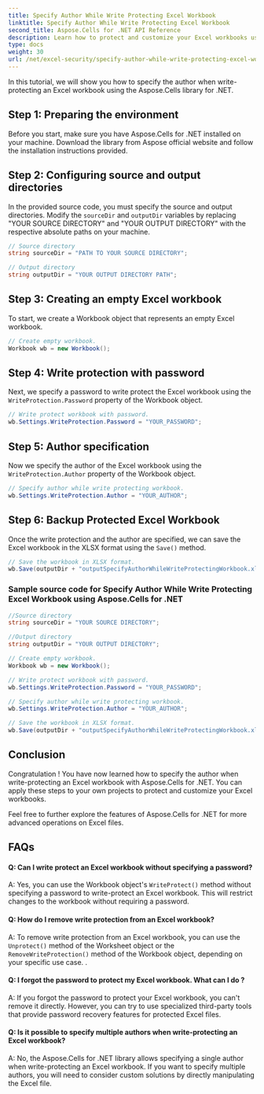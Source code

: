 ```yaml
---
title: Specify Author While Write Protecting Excel Workbook
linktitle: Specify Author While Write Protecting Excel Workbook
second_title: Aspose.Cells for .NET API Reference
description: Learn how to protect and customize your Excel workbooks using Aspose.Cells for .NET. Step by step tutorial in C#.
type: docs
weight: 30
url: /net/excel-security/specify-author-while-write-protecting-excel-workbook/
---
```


In this tutorial, we will show you how to specify the author when write-protecting an Excel workbook using the Aspose.Cells library for .NET.

## Step 1: Preparing the environment

Before you start, make sure you have Aspose.Cells for .NET installed on your machine. Download the library from Aspose official website and follow the installation instructions provided.

## Step 2: Configuring source and output directories

In the provided source code, you must specify the source and output directories. Modify the `sourceDir` and `outputDir` variables by replacing "YOUR SOURCE DIRECTORY" and "YOUR OUTPUT DIRECTORY" with the respective absolute paths on your machine.

```csharp
// Source directory
string sourceDir = "PATH TO YOUR SOURCE DIRECTORY";

// Output directory
string outputDir = "YOUR OUTPUT DIRECTORY PATH";
```

## Step 3: Creating an empty Excel workbook

To start, we create a Workbook object that represents an empty Excel workbook.

```csharp
// Create empty workbook.
Workbook wb = new Workbook();
```

## Step 4: Write protection with password

Next, we specify a password to write protect the Excel workbook using the `WriteProtection.Password` property of the Workbook object.

```csharp
// Write protect workbook with password.
wb.Settings.WriteProtection.Password = "YOUR_PASSWORD";
```

## Step 5: Author specification

Now we specify the author of the Excel workbook using the `WriteProtection.Author` property of the Workbook object.

```csharp
// Specify author while write protecting workbook.
wb.Settings.WriteProtection.Author = "YOUR_AUTHOR";
```

## Step 6: Backup Protected Excel Workbook

Once the write protection and the author are specified, we can save the Excel workbook in the XLSX format using the `Save()` method.

```csharp
// Save the workbook in XLSX format.
wb.Save(outputDir + "outputSpecifyAuthorWhileWriteProtectingWorkbook.xlsx");
```

### Sample source code for Specify Author While Write Protecting Excel Workbook using Aspose.Cells for .NET 
```csharp
//Source directory
string sourceDir = "YOUR SOURCE DIRECTORY";

//Output directory
string outputDir = "YOUR OUTPUT DIRECTORY";

// Create empty workbook.
Workbook wb = new Workbook();

// Write protect workbook with password.
wb.Settings.WriteProtection.Password = "YOUR_PASSWORD";

// Specify author while write protecting workbook.
wb.Settings.WriteProtection.Author = "YOUR_AUTHOR";

// Save the workbook in XLSX format.
wb.Save(outputDir + "outputSpecifyAuthorWhileWriteProtectingWorkbook.xlsx");

```

## Conclusion

Congratulation ! You have now learned how to specify the author when write-protecting an Excel workbook with Aspose.Cells for .NET. You can apply these steps to your own projects to protect and customize your Excel workbooks.

Feel free to further explore the features of Aspose.Cells for .NET for more advanced operations on Excel files.

## FAQs

#### Q: Can I write protect an Excel workbook without specifying a password?
A: Yes, you can use the Workbook object's `WriteProtect()` method without specifying a password to write-protect an Excel workbook. This will restrict changes to the workbook without requiring a password.

#### Q: How do I remove write protection from an Excel workbook?
A: To remove write protection from an Excel workbook, you can use the `Unprotect()` method of the Worksheet object or the `RemoveWriteProtection()` method of the Workbook object, depending on your specific use case. .

#### Q: I forgot the password to protect my Excel workbook. What can I do ?
A: If you forgot the password to protect your Excel workbook, you can't remove it directly. However, you can try to use specialized third-party tools that provide password recovery features for protected Excel files.

#### Q: Is it possible to specify multiple authors when write-protecting an Excel workbook?
A: No, the Aspose.Cells for .NET library allows specifying a single author when write-protecting an Excel workbook. If you want to specify multiple authors, you will need to consider custom solutions by directly manipulating the Excel file.
